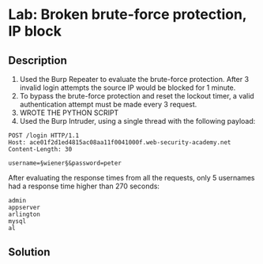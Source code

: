 # Lab: Broken brute-force protection, IP block
## Description

1. Used the Burp Repeater to evaluate the brute-force protection. After 3 invalid login attempts the source IP would be blocked for 1 minute.
2. To bypass the brute-force protection and reset the lockout timer, a valid authentication attempt must be made every 3 request.
3. WROTE THE PYTHON SCRIPT
4. Used the Burp Intruder, using a single thread with the following payload:
```
POST /login HTTP/1.1
Host: ace01f2d1ed4815ac08aa11f0041000f.web-security-academy.net
Content-Length: 30

username=§wiener§&password=peter
```
After evaluating the response times from all the requests, only 5 usernames had a response time higher than 270 seconds:
```
admin
appserver
arlington
mysql
al
```


## Solution

